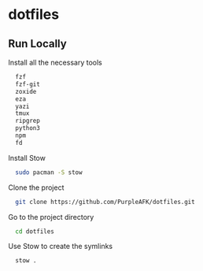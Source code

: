 # dotfiles

## Run Locally

Install all the necessary tools

```bash
  fzf
  fzf-git
  zoxide
  eza
  yazi
  tmux
  ripgrep
  python3
  npm
  fd

```

Install Stow

```bash
  sudo pacman -S stow
```

Clone the project

```bash
  git clone https://github.com/PurpleAFK/dotfiles.git
```

Go to the project directory

```bash
  cd dotfiles
```

Use Stow to create the symlinks

```bash
  stow .
```
